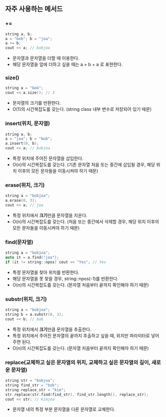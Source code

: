 ## 자주 사용하는 메서드

### +=

```c++
string a, b;
a = "bob"; b = "joa";
a += b;
cout << a; // bobjoa
```

* 문자열과 문자열을 더할 때 이용한다.
* 해당 문자열을 앞에 더하고 싶을 때는 a = b + a 로 표현한다.

### size()

```c++
string a = "bob";
cout << a.size(); // 3
```

* 문자열의 크기를 반환한다.
* O(1)의 시간복잡도를 갖는다. (string class 내부 변수로 저장되어 있기 때문)

### insert(위치, 문자열)

```c++
string a, b;
a = "joa"; b = "bob";
a.insert(0, b);
cout << a; // bobjoa
```

* 특정 위치에 주어진 문자열을 삽입한다.
* O(n)의 시간복잡도를 갖는다. (기존 문자열 처음 또는 중간에 삽입될 경우,  해당 위치 이후의 모든 문자들을 이동시켜야 하기 때문)

### erase(위치, 크기)

```c++
string a = "bobjoa";
a.erase(0, 3);
cout << a; // joa
```

* 특정 위치에서 **크기**만큼 문자열을 지운다.
* O(n)의 시간복잡도를 갖는다. (처음 또는 중간에서 삭제할 경우,  해당 위치 이후의 모든 문자들을 이동시켜야 하기 때문)

### find(문자열)

```c++
string a = "bobjoa";
auto it = a.find("joa");
if (it != string::npos) cout << "Yes"; // Yes
```

* 특정 문자열을 찾아 위치를 반환한다.
* 해당 문자열을 못 찾을 경우, string::npos(-1)를 반환한다.
* O(n)의 시간복잡도를 갖는다. (문자열 처음부터 끝까지 확인해야 하기 때문)

### substr(위치, 크기)

```c++
string a = "bobjoa";
string b = a.substr(0, 3);
cout << b; // bob
```

* 특정 위치에서 **크기**만큼 문자열을 추출한다.
* 특정 위치에서 주어진 문자열의 끝까지 추출하고 싶을 때, 위치만 파라미터로 넣어주면 된다.
* O(n)의 시간복잡도를 갖는다. (문자열 처음부터 끝까지 확인해야 하기 때문)

### replace(교체하고 싶은 문자열의 위치, 교체하고 싶은 문자열의 길이, 새로운 문자열)

```c++
string str = "bobjoa";
string find_str = "bob";
string replace_str = "kim";
str.replace(str.find(find_str), find_str.length(), replace_str);
cout << str; // kimjoa
```

* 문자열 내의 특정 부분 문자열을 다른 문자열로 교체한다.

